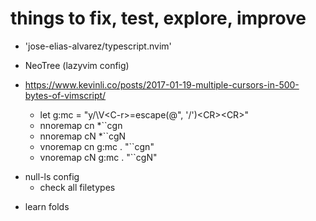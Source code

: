# things to fix, test, explore, improve

<!-- FIX: -->

<!-- TEST: -->

- 'jose-elias-alvarez/typescript.nvim'

- NeoTree (lazyvim config)

- https://www.kevinli.co/posts/2017-01-19-multiple-cursors-in-500-bytes-of-vimscript/
  - let g:mc = "y/\\V\<C-r>=escape(@\", '/')\<CR>\<CR>"
  - nnoremap cn \*``cgn
  - nnoremap cN \*``cgN
  - vnoremap <expr> cn g:mc . "``cgn"
  - vnoremap <expr> cN g:mc . "``cgN"

<!-- PERF: -->

- null-ls config
  - check all filetypes

<!-- NOTE: -->

- learn folds
